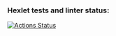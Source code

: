 ### Hexlet tests and linter status:
[![Actions Status](https://github.com/YankaZabka/frontend-project-lvl4/workflows/hexlet-check/badge.svg)](https://github.com/YankaZabka/frontend-project-lvl4/actions)